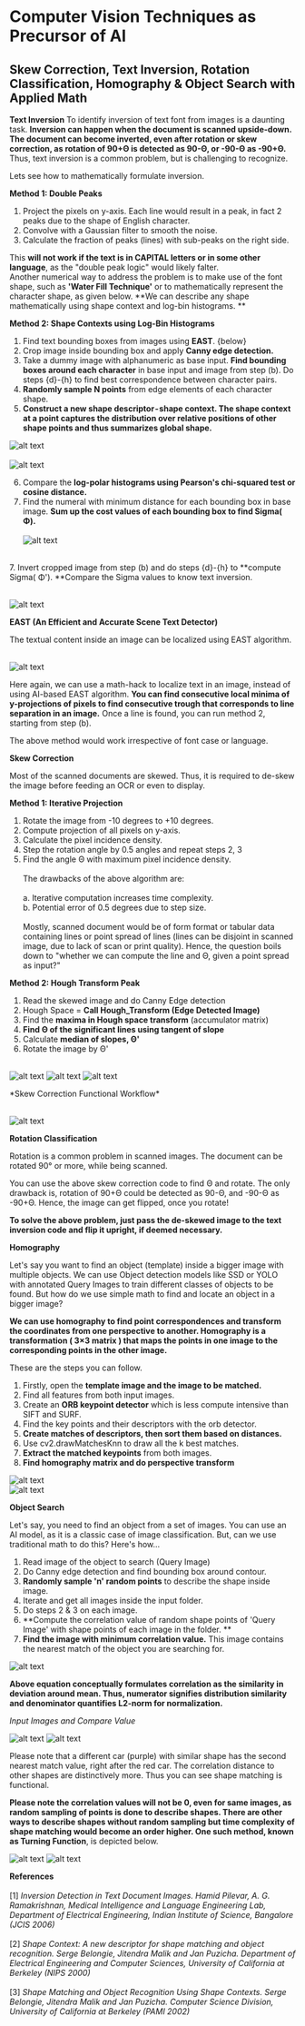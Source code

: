 # Computer Vision Techniques as Precursor of AI
## Skew Correction, Text Inversion, Rotation Classification, Homography & Object Search with Applied Math


**Text Inversion**
To identify inversion of text font from images is a daunting task. **Inversion can happen when the document is scanned upside-down. The document can become inverted, even after rotation or skew correction, as rotation of 90+Θ is detected as 90-Θ, or -90-Θ as -90+Θ.** Thus, text inversion is a common problem, but is challenging to recognize.

Lets see how to mathematically formulate inversion.

**Method 1: Double Peaks**
1. Project the pixels on y-axis. Each line would result in a peak, in fact 2 peaks due to the shape of English character.
2. Convolve with a Gaussian filter to smooth the noise.
3. Calculate the fraction of peaks (lines) with sub-peaks on the right side.<br>

This **will not work if the text is in CAPITAL letters or in some other language**, as the "double peak logic" would likely falter.<br>
Another numerical way to address the problem is to make use of the font shape, such as **'Water Fill Technique'** or to mathematically represent the character shape, as given below. **We can describe any shape mathematically using shape context and log-bin histograms. **

**Method 2: Shape Contexts using Log-Bin Histograms**
1. Find text bounding boxes from images using **EAST**. {below}
2. Crop image inside bounding box and apply **Canny edge detection.**
3. Take a dummy image with alphanumeric as base input. **Find bounding boxes around each character** in base input and image from step (b). Do steps {d}-{h} to find best correspondence between character pairs.
4. **Randomly sample N points** from edge elements of each character shape.
5. **Construct a new shape descriptor - shape context. The shape context at a point captures the distribution over relative positions of other shape points and thus summarizes global shape.**

![alt text](summaryImg/shape_context.jpg) <br><br>
![alt text](summaryImg/shape_context_A.jpg)

6. Compare the **log-polar histograms using Pearson's chi-squared test or cosine distance.**
7. Find the numeral with minimum distance for each bounding box in base image. **Sum up the cost values of each bounding box to find Sigma( Φ).**
<br><br>![alt text](summaryImg/text_compare.jpg)
<br>
7. Invert cropped image from step (b) and do steps {d}-{h} to **compute Sigma( Φ'). **Compare the Sigma values to know text inversion.

<br>![alt text](summaryImg/invertedText_output.jpg)

**EAST (An Efficient and Accurate Scene Text Detector)**

The textual content inside an image can be localized using EAST algorithm.

<br>![alt text](summaryImg/east.gif)

Here again, we can use a math-hack to localize text in an image, instead of using AI-based EAST algorithm. **You can find consecutive local minima of y-projections of pixels to find consecutive trough that corresponds to line separation in an image.** Once a line is found, you can run method 2, starting from step (b).

The above method would work irrespective of font case or language.

**Skew Correction**

Most of the scanned documents are skewed. Thus, it is required to de-skew the image before feeding an OCR or even to display.

**Method 1: Iterative Projection**

1. Rotate the image from -10 degrees to +10 degrees.
2. Compute projection of all pixels on y-axis.
3. Calculate the pixel incidence density.
4. Step the rotation angle by 0.5 angles and repeat steps 2, 3
5. Find the angle Θ with maximum pixel incidence density.<br><br>
The drawbacks of the above algorithm are:<br>
<br> a. Iterative computation increases time complexity.
<br> b. Potential error of 0.5 degrees due to step size.<br>
<br>Mostly, scanned document would be of form format or tabular data containing lines or point spread of lines (lines can be disjoint in scanned image, due to lack of scan or print quality). Hence, the question boils down to "whether we can compute the line and Θ, given a point spread as input?"

**Method 2: Hough Transform Peak**

1. Read the skewed image and do Canny Edge detection
2. Hough Space = **Call Hough_Transform (Edge Detected Image)**
3. Find the **maxima in Hough space transform** (accumulator matrix)
4. **Find Θ of the significant lines using tangent of slope**
5. Calculate **median of slopes, Θ'**
6. Rotate the image by Θ'

<br>![alt text](summaryImg/hough.jpg)
![alt text](summaryImg/hough_detected.jpg)
![alt text](summaryImg/paul_receipt_skew.jpg)


<p style="float:center;">
*Skew Correction Functional Workflow*
</p>

<br>![alt text](summaryImg/hough_peak.jpg)

**Rotation Classification**

Rotation is a common problem in scanned images. The document can be rotated 90° or more, while being scanned.

You can use the above skew correction code to find Θ and rotate. The only drawback is, rotation of 90+Θ could be detected as 90-Θ, and -90-Θ as -90+Θ. Hence, the image can get flipped, once you rotate!

**To solve the above problem, just pass the de-skewed image to the text inversion code and flip it upright, if deemed necessary.**

**Homography**

Let's say you want to find an object (template) inside a bigger image with multiple objects. We can use Object detection models like SSD or YOLO with annotated Query Images to train different classes of objects to be found. But how do we use simple math to find and locate an object in a bigger image? <br>

**We can use homography to find point correspondences and transform the coordinates from one perspective to another. Homography is a transformation ( 3×3 matrix ) that maps the points in one image to the corresponding points in the other image.**

These are the steps you can follow.

1. Firstly, open the **template image and the image to be matched.**
2. Find all features from both input images.
3. Create an **ORB keypoint detector** which is less compute intensive than SIFT and SURF.
4. Find the key points and their descriptors with the orb detector.
5. **Create matches of descriptors, then sort them based on distances.**
6. Use cv2.drawMatchesKnn to draw all the k best matches.
7. **Extract the matched keypoints** from both images.
8. **Find homography matrix and do perspective transform**

![alt text](summaryImg/homography_box.jpg)<br>
![alt text](summaryImg/homography_custom.jpg)

**Object Search**

Let's say, you need to find an object from a set of images. You can use an AI model, as it is a classic case of image classification. But, can we use traditional math to do this? Here's how…

1. Read image of the object to search (Query Image)
2. Do Canny edge detection and find bounding  box around contour.
3. **Randomly sample 'n' random points** to describe the shape inside image.
4. Iterate and get all images inside the input folder.
5. Do steps 2 & 3 on each image.
6. **Compute the correlation value of random shape points of 'Query Image' with shape points of each image in the folder. **
7. **Find the image with minimum correlation value.** This image contains the nearest match of the object you are searching for.

![alt text](summaryImg/correlation.jpg)

**Above equation conceptually formulates correlation as the  similarity in deviation around mean. Thus, numerator signifies distribution similarity and denominator quantifies L2-norm for normalization.**

*Input Images and Compare Value*

![alt text](summaryImg/object_images.jpg)
![alt text](summaryImg/obj_search_output.png)

Please note that a different car (purple) with similar shape has the second nearest match value, right after the red car. The correlation distance to other shapes are distinctively more. Thus you can see shape matching is functional.

**Please note the correlation values will not be  0, even for same images, as random sampling of points is done to describe shapes. There are other ways to describe shapes without random sampling but time complexity of shape matching would become an order higher. One such method, known as Turning Function**, is depicted below.

![alt text](summaryImg/turningFn.jpg)
![alt text](summaryImg/turning_compare.jpg)

**References**
<br>
<br> [1] *Inversion Detection in Text Document Images. Hamid Pilevar, A. G. Ramakrishnan, Medical Intelligence and Language Engineering Lab, Department of Electrical Engineering, Indian Institute of Science, Bangalore (JCIS 2006)*<br>
<br> [2] *Shape Context: A new descriptor for shape matching and object recognition. Serge Belongie, Jitendra Malik and Jan Puzicha. Department of Electrical Engineering and Computer Sciences, University of California at Berkeley (NIPS 2000)*<br>
<br> [3] *Shape Matching and Object Recognition Using Shape Contexts. Serge Belongie, Jitendra Malik and Jan Puzicha. Computer Science Division, University of California at Berkeley (PAMI 2002)*
